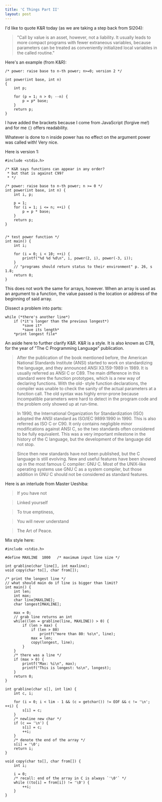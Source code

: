 ```yaml
---
title: 'C Things Part II'
layout: post
---
```


I'd like to quote K&R today (as we are taking a step back from SI204):

> "Call by value is an asset, however, not a liability. It usually leads to more compact programs with fewer extraneous variables, because parameters can be treated as conveniently initialized local variables in the called routine."

Here's an example (from K&R):

	/* power: raise base to n-th power; n>=0; version 2 */

	int power(int base, int n)
	{
		int p;

		for (p = 1; n > 0; --n) {
			p = p* base;
		}
		return p;
	}

I have added the brackets because I come from JavaScript (forgive me!) and for me `{}` offers readability.

Whatever is done to n inside power has no effect on the argument power was called with! Very nice. 

Here is version 1:

	#include <stdio.h>

	/* K&R says functions can appear in any order? 
	 * but that is against C99?
	 * */

	/* power: raise base to n-th power; n >= 0 */
	int power(int base, int n) {
		int i, p;

		p = 1;
		for (i = 1; i <= n; ++i) {
			p = p * base;
		}
		return p;
	}


	/* test power function */
	int main() {
		int i;

		for (i = 0; i < 10; ++i) {
			printf("%d %d %d\n", i, power(2, i), power(-3, i));
		}
		// "programs should return status to their environment" p. 26, s 1.8;
		return 0;
	}

This does not work the same for arrays, however. When an array is used as an argument to a function, the value passed is the location or address of the beginning of said array.

Dissect a problem into parts:

	while (*there's another line*)
		if (*it's longer than the previous longest*)
			*save it*
			*save its length*
		*print longest file*

An aside here to further clarify K&R. K&R is a style. It is also known as C78, for the year of "The C Programming Language" publication.

>    After the publication of the book mentioned before, the American National
     Standards Institute (ANSI) started to work on standardizing the language,
     and they announced ANSI X3.159-1989 in 1989.  It is usually referred as
     ANSI C or C89.  The main difference in this standard were the function
     prototypes, which is a new way of declaring functions.  With the old-
     style function declarations, the compiler was unable to check the sanity
     of the actual parameters at a function call.  The old syntax was highly
     error-prone because incompatible parameters were hard to detect in the
     program code and the problem only showed up at run-time.

>    In 1990, the International Organization for Standardization (ISO) adopted
     the ANSI standard as ISO/IEC 9899:1990 in 1990.  This is also referred as
     ISO C or C90.  It only contains negligible minor modifications against
     ANSI C, so the two standards often considered to be fully equivalent.
     This was a very important milestone in the history of the C language, but
     the development of the language did not stop.

>    Since then new standards have not been published, but the C language is
     still evolving.  New and useful features have been showed up in the most
     famous C compiler: GNU C.  Most of the UNIX-like operating systems use
     GNU C as a system compiler, but those addition in GNU C should not be
     considered as standard features.


Here is an interlude from Master Ueshiba:

> If you have not

> Linked yourself

> To true emptiness,

> You will never understand

> The Art of Peace.

Mix style here:

	#include <stdio.h>

	#define MAXLINE  1000 	/* maximum input line size */

	int grabline(char line[], int maxline);
	void copy(char to[], char from[]);

	/* print the longest line */
	// what should main do if line is bigger than limit?
	int main() {
		int len;
		int max;
		char line[MAXLINE];
		char longest[MAXLINE];

		max = 0;
		// grab line returns an int 
		while((len = grabline(line, MAXLINE)) > 0) {
			if (len > max) {
				if (len > 80)
					printf("more than 80: %s\n", line);
				max = len;
				copy(longest, line);
			}
		}
		/* there was a line */
		if (max > 0) {
			printf("Max: %i\n", max);
			printf("This is longest: %s\n", longest);
		}
		return 0;
	}

	int grabline(char s[], int lim) {
		int c, i;

		for (i = 0; i < lim - 1 && (c = getchar()) != EOF && c != '\n'; ++i) {
			s[i] = c;
		}
		/* newline new char */
		if (c == '\n') {
			s[i] = c;
			++i;
		}
		/* denote the end of the array */
		s[i] = '\0';
		return i;
	}

	void copy(char to[], char from[]) {
		int i;

		i = 0;
		/* recall: end of the array in C is always `'\0'` */
		while ((to[i] = from[i]) != '\0') {
			++i;
		}
	}
